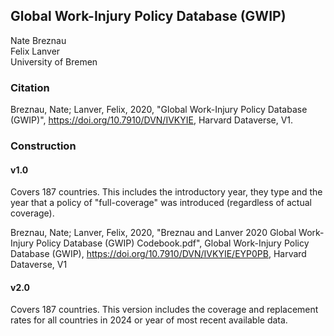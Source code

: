 ## Global Work-Injury Policy Database (GWIP)

Nate Breznau <br>
Felix Lanver <br>
University of Bremen

### Citation

Breznau, Nate; Lanver, Felix, 2020, "Global Work-Injury Policy Database (GWIP)", https://doi.org/10.7910/DVN/IVKYIE, Harvard Dataverse, V1.

### Construction

#### v1.0

Covers 187 countries. This includes the introductory year, they type and the year that a policy of "full-coverage" was introduced (regardless of actual coverage).

Breznau, Nate; Lanver, Felix, 2020, "Breznau and Lanver 2020 Global Work-Injury Policy Database (GWIP) Codebook.pdf", Global Work-Injury Policy Database (GWIP), https://doi.org/10.7910/DVN/IVKYIE/EYP0PB, Harvard Dataverse, V1

#### v2.0

Covers 187 countries. This version includes the coverage and replacement rates for all countries in 2024 or year of most recent available data.



